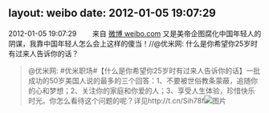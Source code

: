 layout: weibo
date: 2012-01-05 19:07:29
---
2012-01-05 19:07:29  &nbsp;&nbsp;&nbsp;&nbsp;&nbsp;&nbsp; 来自 <a href="http://weibo.com/" rel="nofollow">微博 weibo.com</a>
又是美帝企图腐化中国年轻人的阴谋，我靠中国年轻人怎么会上这样的傻当！//@优米网: 什么是你希望你25岁时有过来人告诉你的话？
>  @优米网: #优米职场#【什么是你希望你25岁时有过来人告诉你的话】一批成功的50岁美国人说的最多的三个回答：1、不要被世俗教条蒙蔽，追随你的心和梦想；2、关注你的家庭和你爱的人；3、享受人生体验，珍惜快乐时光。你怎么看待这个问题的呢？详见http://t.cn/Sih78f ​​​
>  ![图片](https://ww3.sinaimg.cn/large/6601ce85jw1doqsn5s3sxj.jpg)
